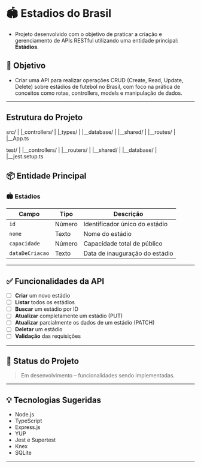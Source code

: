 # 🏟️ Estadios do Brasil

- Projeto desenvolvido com o objetivo de praticar a criação e gerenciamento de APIs RESTful utilizando uma entidade principal: **Estádios**.

## 📌 Objetivo

- Criar uma API para realizar operações CRUD (Create, Read, Update, Delete) sobre estádios de futebol no Brasil, com foco na prática de conceitos como rotas, controllers, models e manipulação de dados.

---

## Estrutura do Projeto

src/
  |
  |_controllers/
  |
  |_types/
  |
  |__database/
  |
  |__shared/
  |
  |__routes/
  |
  |__App.ts

test/
  |
  |__controllers/
  |
  |__routers/
  |
  |__shared/
  |
  |__database/
  |
  |__jest.setup.ts

## 📦 Entidade Principal

### 🏟️ Estádios

| Campo           | Tipo   | Descrição                      |
| --------------- | ------ | ------------------------------ |
| `id`            | Número | Identificador único do estádio |
| `nome`          | Texto  | Nome do estádio                |
| `capacidade`    | Número | Capacidade total de público    |
| `dataDeCriacao` | Texto  | Data de inauguração do estádio |

---

## ✅ Funcionalidades da API

* [ ] **Criar** um novo estádio
* [ ] **Listar** todos os estádios
* [ ] **Buscar** um estádio por ID
* [ ] **Atualizar** completamente um estádio (PUT)
* [ ] **Atualizar** parcialmente os dados de um estádio (PATCH)
* [ ] **Deletar** um estádio
* [ ] **Validação** das requisições

---

## 🚧 Status do Projeto

> Em desenvolvimento – funcionalidades sendo implementadas.

---

## 💡 Tecnologias Sugeridas 

* Node.js
* TypeScript
* Express.js
* YUP 
* Jest e Supertest
* Knex
* SQLite

---
